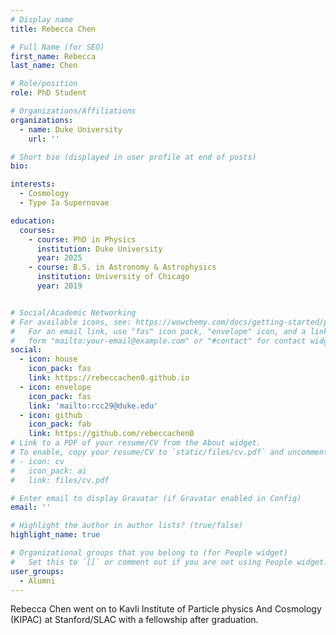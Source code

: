 ```yaml
---
# Display name
title: Rebecca Chen

# Full Name (for SEO)
first_name: Rebecca
last_name: Chen

# Role/position
role: PhD Student

# Organizations/Affiliations
organizations:
  - name: Duke University
    url: ''

# Short bio (displayed in user profile at end of posts)
bio:

interests:
  - Cosmology
  - Type Ia Supernovae

education:
  courses:
    - course: PhD in Physics
      institution: Duke University
      year: 2025
    - course: B.S. in Astronomy & Astrophysics
      institution: University of Chicago
      year: 2019


# Social/Academic Networking
# For available icons, see: https://wowchemy.com/docs/getting-started/page-builder/#icons
#   For an email link, use "fas" icon pack, "envelope" icon, and a link in the
#   form "mailto:your-email@example.com" or "#contact" for contact widget.
social:
  - icon: house
    icon_pack: fas
    link: https://rebeccachen0.github.io
  - icon: envelope
    icon_pack: fas
    link: 'mailto:rcc29@duke.edu'
  - icon: github
    icon_pack: fab
    link: https://github.com/rebeccachen0
# Link to a PDF of your resume/CV from the About widget.
# To enable, copy your resume/CV to `static/files/cv.pdf` and uncomment the lines below.
# - icon: cv
#   icon_pack: ai
#   link: files/cv.pdf

# Enter email to display Gravatar (if Gravatar enabled in Config)
email: ''

# Highlight the author in author lists? (true/false)
highlight_name: true

# Organizational groups that you belong to (for People widget)
#   Set this to `[]` or comment out if you are not using People widget.
user_groups:
  - Alumni
---
```


Rebecca Chen went on to Kavli Institute of Particle physics And Cosmology (KIPAC) at Stanford/SLAC with a fellowship after graduation.
